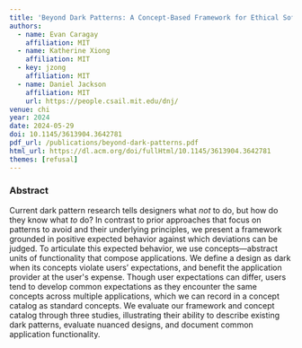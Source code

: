 ```yaml
---
title: 'Beyond Dark Patterns: A Concept-Based Framework for Ethical Software Design'
authors:
  - name: Evan Caragay
    affiliation: MIT
  - name: Katherine Xiong
    affiliation: MIT
  - key: jzong
    affiliation: MIT
  - name: Daniel Jackson
    affiliation: MIT
    url: https://people.csail.mit.edu/dnj/
venue: chi
year: 2024
date: 2024-05-29
doi: 10.1145/3613904.3642781
pdf_url: /publications/beyond-dark-patterns.pdf
html_url: https://dl.acm.org/doi/fullHtml/10.1145/3613904.3642781
themes: [refusal]
---
```


### Abstract

Current dark pattern research tells designers what _not_ to do, but how do they know what _to_ do? In contrast to prior approaches that focus on patterns to avoid and their underlying principles, we present a framework grounded in positive expected behavior against which deviations can be judged. To articulate this expected behavior, we use concepts—abstract units of functionality that compose applications. We define a design as dark when its concepts violate users’ expectations, and benefit the application provider at the user's expense. Though user expectations can differ, users tend to develop common expectations as they encounter the same concepts across multiple applications, which we can record in a concept catalog as standard concepts. We evaluate our framework and concept catalog through three studies, illustrating their ability to describe existing dark patterns, evaluate nuanced designs, and document common application functionality.
